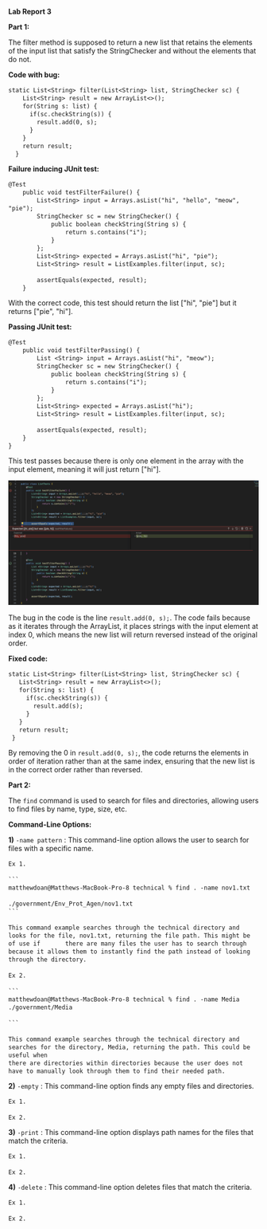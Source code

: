 **Lab Report 3**

**Part 1:**

The filter method is supposed to return a new list that retains the elements of the input list that satisfy the StringChecker and without the elements that do not. 

**Code with bug:**

```
static List<String> filter(List<String> list, StringChecker sc) {
    List<String> result = new ArrayList<>();
    for(String s: list) {
      if(sc.checkString(s)) {
        result.add(0, s);
      }
    }
    return result;
  }
```

**Failure inducing JUnit test:**

```
@Test
    public void testFilterFailure() {
        List<String> input = Arrays.asList("hi", "hello", "meow", "pie");
        StringChecker sc = new StringChecker() {
            public boolean checkString(String s) {
                return s.contains("i");
            }
        };
        List<String> expected = Arrays.asList("hi", "pie");
        List<String> result = ListExamples.filter(input, sc);
        
        assertEquals(expected, result);
    }
```
    
With the correct code, this test should return the list ["hi", "pie"] but it returns ["pie", "hi"].

**Passing JUnit test:**

```
@Test
    public void testFilterPassing() {
        List <String> input = Arrays.asList("hi", "meow");
        StringChecker sc = new StringChecker() {
            public boolean checkString(String s) {
                return s.contains("i");
            }
        };
        List<String> expected = Arrays.asList("hi");
        List<String> result = ListExamples.filter(input, sc);
        
        assertEquals(expected, result);
    }
}
```

This test passes because there is only one element in the array with the input element, meaning it will just return ["hi"].

![Image](filtertests.png)

The bug in the code is the line `result.add(0, s);`. The code fails because as it iterates through the ArrayList, it places strings with the input element at index 0, which means the new list will return reversed instead of the original order. 

**Fixed code:**

 ```
static List<String> filter(List<String> list, StringChecker sc) {
    List<String> result = new ArrayList<>();
    for(String s: list) {
      if(sc.checkString(s)) {
        result.add(s);
      }
    }
    return result;
  }
```

By removing the 0 in `result.add(0, s);`, the code returns the elements in order of iteration rather than at the same index, ensuring that the new list is in the correct order rather than reversed. 

__Part 2:__

The `find` command is used to search for files and directories, allowing users to find files by name, type, size, etc. 

**Command-Line Options:**

**1)** `-name pattern` : This command-line option allows the user to search for files with a specific name.

    Ex 1. 
    
    ```
    matthewdoan@Matthews-MacBook-Pro-8 technical % find . -name nov1.txt
    
    ./government/Env_Prot_Agen/nov1.txt
    ```
    
    This command example searches through the technical directory and looks for the file, nov1.txt, returning the file path. This might be of use if       there are many files the user has to search through because it allows them to instantly find the path instead of looking through the directory.
    
    Ex 2.
    
    ```
    matthewdoan@Matthews-MacBook-Pro-8 technical % find . -name Media
    ./government/Media
    
    ```
    
    This command example searches through the technical directory and searches for the directory, Media, returning the path. This could be useful when
    there are directories within directories because the user does not have to manually look through them to find their needed path.
    
**2)** `-empty` : This command-line option finds any empty files and directories.

    Ex 1. 
    
    Ex 2.
    
**3)** `-print` : This command-line option displays path names for the files that match the criteria.

    Ex 1.

    Ex 2.
    
**4)** `-delete` : This command-line option deletes files that match the criteria.

    Ex 1.

    Ex 2.
    

